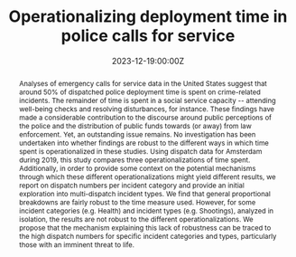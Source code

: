 ---
abstract: Analyses of emergency calls for service data in the United States suggest that around 50% of dispatched police deployment time is spent on crime-related incidents. The remainder of time is spent in a social service capacity -- attending well-being checks and resolving disturbances, for instance. These findings have made a considerable contribution to the discourse around public perceptions of the police and the distribution of public funds towards (or away) from law enforcement. Yet, an outstanding issue remains. No investigation has been undertaken into whether findings are robust to the different ways in which time spent is operationalized in these studies. Using dispatch data for Amsterdam during 2019, this study compares three operationalizations of time spent. Additionally, in order to provide some context on the potential mechanisms through which these different operationalizations might yield different results, we report on dispatch numbers per incident category and provide an initial exploration into multi-dispatch incident types. We find that general proportional breakdowns are fairly robust to the time measure used. However, for some incident categories (e.g. Health) and incident types (e.g. Shootings), analyzed in isolation, the results are not robust to the different operationalizations. We propose that the mechanism explaining this lack of robustness can be traced to the high dispatch numbers for specific incident categories and types, particularly those with an imminent threat to life.
authors:
- Samuel Langton
- Tim Verlaan
- Stijn Ruiter
date: "2023-12-19:00:00Z"
doi: ""
featured: false
image:
  focal_point: ""
  preview_only: true
projects:
- internal-project
publication: "Crime Science"
publication_short: ""
publication_types:
- "2"
publishDate: "2023-12-19T00:00:00Z"
summary: Paper comparing different calculations of 'dispatched deployment time' using calls for service data from Amsterdam, Netherlands.
tags:
- policing
- crime
- demand
- calls for service
- deployment time
title: Operationalizing deployment time in police calls for service
url_pdf: https://crimesciencejournal.biomedcentral.com/articles/10.1186/s40163-023-00198-z
---